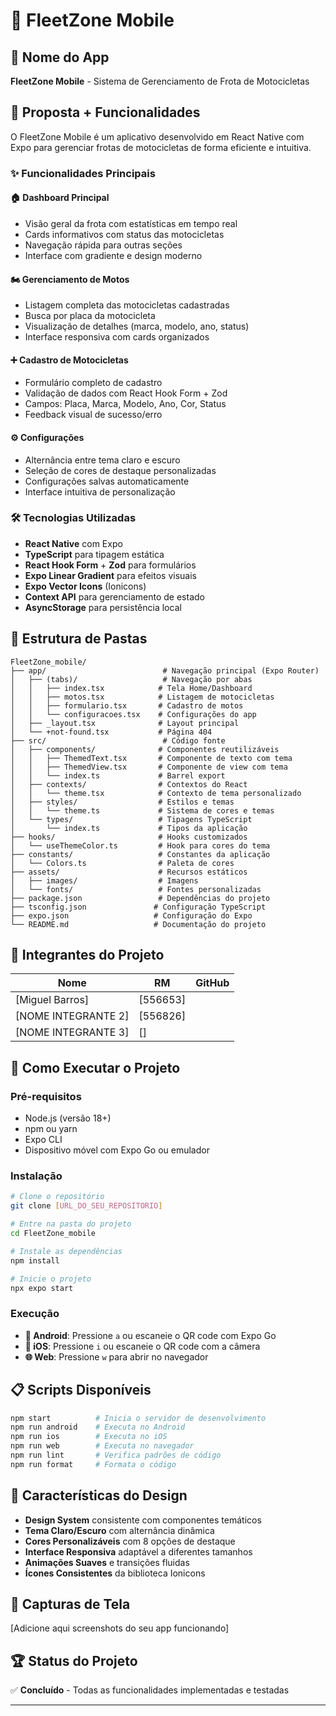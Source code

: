 # 🚀 FleetZone Mobile

## 📱 Nome do App
**FleetZone Mobile** - Sistema de Gerenciamento de Frota de Motocicletas

## 🎯 Proposta + Funcionalidades

O FleetZone Mobile é um aplicativo desenvolvido em React Native com Expo para gerenciar frotas de motocicletas de forma eficiente e intuitiva.

### ✨ Funcionalidades Principais

#### 🏠 **Dashboard Principal**
- Visão geral da frota com estatísticas em tempo real
- Cards informativos com status das motocicletas
- Navegação rápida para outras seções
- Interface com gradiente e design moderno

#### 🏍️ **Gerenciamento de Motos**
- Listagem completa das motocicletas cadastradas
- Busca por placa da motocicleta
- Visualização de detalhes (marca, modelo, ano, status)
- Interface responsiva com cards organizados

#### ➕ **Cadastro de Motocicletas**
- Formulário completo de cadastro
- Validação de dados com React Hook Form + Zod
- Campos: Placa, Marca, Modelo, Ano, Cor, Status
- Feedback visual de sucesso/erro

#### ⚙️ **Configurações**
- Alternância entre tema claro e escuro
- Seleção de cores de destaque personalizadas
- Configurações salvas automaticamente
- Interface intuitiva de personalização

### 🛠️ **Tecnologias Utilizadas**
- **React Native** com Expo
- **TypeScript** para tipagem estática
- **React Hook Form** + **Zod** para formulários
- **Expo Linear Gradient** para efeitos visuais
- **Expo Vector Icons** (Ionicons)
- **Context API** para gerenciamento de estado
- **AsyncStorage** para persistência local

## 📁 Estrutura de Pastas

```
FleetZone_mobile/
├── app/                          # Navegação principal (Expo Router)
│   ├── (tabs)/                   # Navegação por abas
│   │   ├── index.tsx            # Tela Home/Dashboard
│   │   ├── motos.tsx            # Listagem de motocicletas
│   │   ├── formulario.tsx       # Cadastro de motos
│   │   └── configuracoes.tsx    # Configurações do app
│   ├── _layout.tsx              # Layout principal
│   └── +not-found.tsx           # Página 404
├── src/                          # Código fonte
│   ├── components/              # Componentes reutilizáveis
│   │   ├── ThemedText.tsx       # Componente de texto com tema
│   │   ├── ThemedView.tsx       # Componente de view com tema
│   │   └── index.ts             # Barrel export
│   ├── contexts/                # Contextos do React
│   │   └── theme.tsx            # Contexto de tema personalizado
│   ├── styles/                  # Estilos e temas
│   │   └── theme.ts             # Sistema de cores e temas
│   └── types/                   # Tipagens TypeScript
│       └── index.ts             # Tipos da aplicação
├── hooks/                       # Hooks customizados
│   └── useThemeColor.ts         # Hook para cores do tema
├── constants/                   # Constantes da aplicação
│   └── Colors.ts                # Paleta de cores
├── assets/                      # Recursos estáticos
│   ├── images/                  # Imagens
│   └── fonts/                   # Fontes personalizadas
├── package.json                 # Dependências do projeto
├── tsconfig.json               # Configuração TypeScript
├── expo.json                   # Configuração do Expo
└── README.md                   # Documentação do projeto
```

## 👥 Integrantes do Projeto

| Nome | RM | GitHub |
|------|----|---------| 
| [Miguel Barros] | [556653]  |
| [NOME INTEGRANTE 2] | [556826]  |
| [NOME INTEGRANTE 3] | [] | 
## 🚀 Como Executar o Projeto

### Pré-requisitos
- Node.js (versão 18+)
- npm ou yarn
- Expo CLI
- Dispositivo móvel com Expo Go ou emulador

### Instalação
```bash
# Clone o repositório
git clone [URL_DO_SEU_REPOSITORIO]

# Entre na pasta do projeto
cd FleetZone_mobile

# Instale as dependências
npm install

# Inicie o projeto
npx expo start
```

### Execução
- **📱 Android**: Pressione `a` ou escaneie o QR code com Expo Go
- **🍎 iOS**: Pressione `i` ou escaneie o QR code com a câmera
- **🌐 Web**: Pressione `w` para abrir no navegador

## 📋 Scripts Disponíveis

```bash
npm start          # Inicia o servidor de desenvolvimento
npm run android    # Executa no Android
npm run ios        # Executa no iOS  
npm run web        # Executa no navegador
npm run lint       # Verifica padrões de código
npm run format     # Formata o código
```

## 🎨 Características do Design

- **Design System** consistente com componentes temáticos
- **Tema Claro/Escuro** com alternância dinâmica
- **Cores Personalizáveis** com 8 opções de destaque
- **Interface Responsiva** adaptável a diferentes tamanhos
- **Animações Suaves** e transições fluidas
- **Ícones Consistentes** da biblioteca Ionicons

## 📱 Capturas de Tela

[Adicione aqui screenshots do seu app funcionando]

## 🏆 Status do Projeto

✅ **Concluído** - Todas as funcionalidades implementadas e testadas

---

